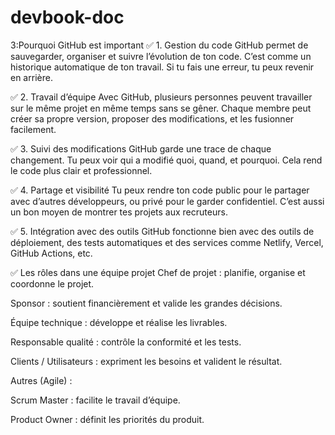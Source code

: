 # devbook-doc




3:Pourquoi GitHub est important
✅ 1. Gestion du code
GitHub permet de sauvegarder, organiser et suivre l’évolution de ton code. C’est comme un historique automatique de ton travail. Si tu fais une erreur, tu peux revenir en arrière.

✅ 2. Travail d’équipe
Avec GitHub, plusieurs personnes peuvent travailler sur le même projet en même temps sans se gêner. Chaque membre peut créer sa propre version, proposer des modifications, et les fusionner facilement.

✅ 3. Suivi des modifications
GitHub garde une trace de chaque changement. Tu peux voir qui a modifié quoi, quand, et pourquoi. Cela rend le code plus clair et professionnel.

✅ 4. Partage et visibilité
Tu peux rendre ton code public pour le partager avec d’autres développeurs, ou privé pour le garder confidentiel. C’est aussi un bon moyen de montrer tes projets aux recruteurs.

✅ 5. Intégration avec des outils
GitHub fonctionne bien avec des outils de déploiement, des tests automatiques et des services comme Netlify, Vercel, GitHub Actions, etc.




✅ Les rôles dans une équipe projet
Chef de projet : planifie, organise et coordonne le projet.

Sponsor : soutient financièrement et valide les grandes décisions.

Équipe technique : développe et réalise les livrables.

Responsable qualité : contrôle la conformité et les tests.

Clients / Utilisateurs : expriment les besoins et valident le résultat.

Autres (Agile) :

Scrum Master : facilite le travail d’équipe.

Product Owner : définit les priorités du produit.